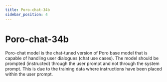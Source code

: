 ```yaml
---
title: Poro-chat-34b
sidebar_position: 4
---
```


# Poro-chat-34b

Poro-chat model is the chat-tuned version of Poro base model that is capable of handling user dialogues (chat use cases). The model should be prompted (instructed) through the user prompt and not through the system prompt. This is due to the training data where instructions have been placed within the user prompt.
